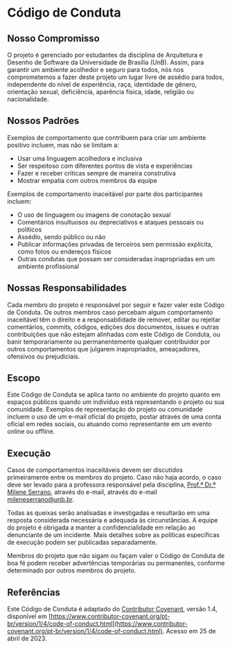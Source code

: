 # Código de Conduta
## Nosso Compromisso
O projeto é gerenciado por estudantes da disciplina de Arquitetura e Desenho de Software da Universidade de Brasília (UnB). Assim, para garantir um ambiente acolhedor e seguro para todos, nós nos comprometemos a fazer deste projeto um lugar livre de assédio para todos, independente do nível de experiência, raça, identidade de gênero, orientação sexual, deficiência, aparência física, idade, religião ou nacionalidade.

## Nossos Padrões
Exemplos de comportamento que contribuem para criar um ambiente positivo incluem, mas não se limitam a:

* Usar uma linguagem acolhedora e inclusiva
* Ser respeitoso com diferentes pontos de vista e experiências
* Fazer e receber críticas sempre de maneira construtiva
* Mostrar empatia com outros membros da equipe

Exemplos de comportamento inaceitável por parte dos participantes incluem:

* O uso de linguagem ou imagens de conotação sexual
* Comentários insultuosos ou depreciativos e ataques pessoais ou políticos
* Assédio, sendo público ou não
* Publicar informações privadas de terceiros sem permissão explícita, como fotos ou endereços físicos
* Outras condutas que possam ser consideradas inapropriadas em um ambiente profissional

## Nossas Responsabilidades
Cada membro do projeto é responsável por seguir e fazer valer este Código de Conduta. Os outros membros caso percebam algum comportamento inaceitável têm o direito e a responsabilidade de remover, editar ou rejeitar comentários, commits, códigos, edições dos documentos, issues e outras contribuições que não estejam alinhadas com este Código de Conduta, ou banir temporariamente ou permanentemente qualquer contribuidor por outros comportamentos que julgarem inapropriados, ameaçadores, ofensivos ou prejudiciais.

## Escopo
Este Código de Conduta se aplica tanto no ambiente do projeto quanto em espaços públicos quando um indivíduo está representando o projeto ou sua comunidade. Exemplos de representação do projeto ou comunidade incluem o uso de um e-mail oficial do projeto, postar através de uma conta oficial em redes sociais, ou atuando como representante em um evento online ou offline.

## Execução
Casos de comportamentos inaceitáveis devem ser discutidos primeiramente entre os membros do projeto. Caso não haja acordo, o caso deve ser levado para a professora responsável pela disciplina, [Prof.ª Dr.ª Milene Serrano](https://sigaa.unb.br/sigaa/public/docente/portal.jsf?siape=1984257), através do e-mail, através do e-mail mileneserrano@unb.br. 

Todas as queixas serão analisadas e investigadas e resultarão em uma resposta considerada necessária e adequada às circunstâncias. A equipe do projeto é obrigada a manter a confidencialidade em relação ao denunciante de um incidente. Mais detalhes sobre as políticas específicas de execução podem ser publicadas separadamente.

Membros do projeto que não sigam ou façam valer o Código de Conduta de boa fé podem receber advertências temporárias ou permanentes, conforme determinado por outros membros do projeto.

## Referências

Este Código de Conduta é adaptado do [Contributor Covenant](https://www.contributor-covenant.org/), versão 1.4, disponível em [https://www.contributor-covenant.org/pt-br/version/1/4/code-of-conduct.html](https://www.contributor-covenant.org/pt-br/version/1/4/code-of-conduct.html). Acesso em 25 de abril de 2023.

